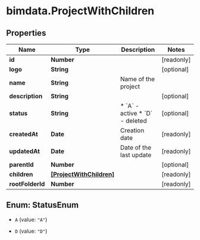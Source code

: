 # bimdata.ProjectWithChildren

## Properties

Name | Type | Description | Notes
------------ | ------------- | ------------- | -------------
**id** | **Number** |  | [readonly] 
**logo** | **String** |  | [optional] 
**name** | **String** | Name of the project | 
**description** | **String** |  | [optional] 
**status** | **String** | * &#x60;A&#x60; - active * &#x60;D&#x60; - deleted | [optional] 
**createdAt** | **Date** | Creation date | [readonly] 
**updatedAt** | **Date** | Date of the last update | [readonly] 
**parentId** | **Number** |  | [optional] 
**children** | [**[ProjectWithChildren]**](ProjectWithChildren.md) |  | [readonly] 
**rootFolderId** | **Number** |  | [readonly] 



## Enum: StatusEnum


* `A` (value: `"A"`)

* `D` (value: `"D"`)




